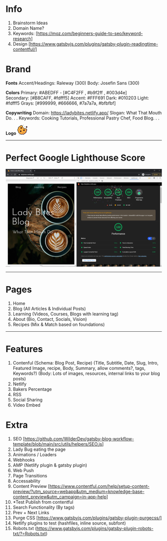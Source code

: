 # Info

1. Brainstorm Ideas
2. Domain Name?
3. Keywords: [https://moz.com/beginners-guide-to-seo/keyword-research]
4. Design [https://www.gatsbyjs.com/plugins/gatsby-plugin-readingtime-contentful/]

# Brand

**Fonts**
Accent/Headings: Raleway (300)
Body: Josefin Sans (300)

**Colors**
Primary: #ABEDFF - [#C4F2FF , #b9f2ff , #003d4e]  
Secondary: [#B8CAFF, #fdfff5]
Accent: #FFF691
Dark: #010203
Light: #fdfff5
Grays: [#999999, #666666, #7a7a7a, #bfbfbf]

**Copywriting**
Domain: https://ladybites.netlify.app/
Slogan: What That Mouth Do. . .
Keywords: Cooking Tutorials, Professional Pastry Chef, Food Blog. . .

**Logo**
![Half Eaten Cookie Illustration](src/images/icon/favicon-32x32.png)

---

# Perfect Google Lighthouse Score

![Split-Screen of google lighthouse 100 PWA and Home Landing of Lady Bites Blog Website](./src/images/Lady%20Bites%20100GL.png)

---

# Pages

1. Home
2. Blog (All Articles & Individual Posts)
3. Learning (Videos, Courses, Blogs with learning tag)
4. About (Bio, Contact, Socials, Vision)
5. Recipes (Mix & Match based on foundations)

---

# Features

1. Contenful (Schema: Blog Post, Recipe) (Title, Subtitle, Date, Slug, Intro, Featured Image, recipe, Body, Summary, allow comments?, tags, Keywords?) (Body: Lots of images, resources, internal links to your blog posts)
2. Netlify
3. Bakers Percentage
4. RSS
5. Social Sharing
6. Video Embed

# Extra

1. SEO [https://github.com/WilderDev/gatsby-blog-workflow-template/blob/main/src/utils/helpers/SEO.js]
2. Lady Bug eating the page
3. Animations / Loaders
4. Webhooks
5. AMP (Netlify plugin & gatsby plugin)
6. Web Push
7. Page Transitions
8. Accessability
9. Content Preview [https://www.contentful.com/help/setup-content-preview/?utm_source=webapp&utm_medium=knowledge-base-content_preview&utm_campaign=in-app-help]
10. \*Test Publish from contentful
11. Search Functionality (By tags)
12. Prev + Next Links
13. Purge CSS [https://www.gatsbyjs.com/plugins/gatsby-plugin-purgecss/]
14. Netlify plugins to test (hashfiles, inline source, subfont)
15. Robots.txt (https://www.gatsbyjs.com/plugins/gatsby-plugin-robots-txt/?=Robots.txt)
